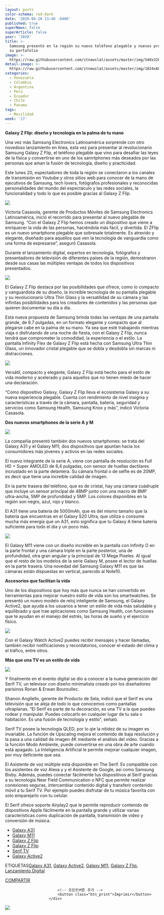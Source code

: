 ```yaml
---
layout: posts
color-schema: red-dark
date: '2020-04-20 13:40 -0400'
published: true
superNews: false
superArticle: false
year: '2020'
title: >-
  Samsung presentó en la región su nuevo teléfono plegable y nuevos productos de
  su portafolio
image: >-
  https://raw.githubusercontent.com/itnewslat/assets/master/img/540x320/Samsung-Z-Flix-p.jpg
detail-image: >-
  https://raw.githubusercontent.com/itnewslat/assets/master/img/1024x680/Samsung-Z-Flix-g.jpg
categories:
  - Venezuela
  - Colombia
  - Argentina
  - Perú
  - Ecuador
  - Chile
  - Panama
tags:
  - Movilidad
week: '17'
---
```

**Galaxy Z Flip: diseño y tecnología en la palma de tu mano**

Una vez más Samsung Electronics Latinoamérica sorprende con otro novedoso lanzamiento en línea, esta vez para presentar al revolucionario Samsung Galaxy Z Flip, el teléfono plegable que vino para desafiar las leyes de la física y convertirse en uno de los samrtphones más deseados por las personas que aman la fusión de tecnología, diseño y practicidad.

Este lunes 20, espectadores de toda la región se conectaron a los canales de transmisión en Youtube y otros sitios web para conocer de la mano de ejecutivos de Samsung, tech lovers, fotógrafos profesionales y reconocidas personalidades del mundo del espectáculo y las redes sociales, la funcionalidad y todo lo que es posible gracias al Galaxy Z Flip.

![](https://img.global.news.samsung.com/latin/wp-content/uploads/2020/04/Victoria-Casasola-Gerente-de-productos-presento-el-celular-Pleagble-ZFlip-602x408.jpg)

Victoria Casasola, gerente de Productos Móviles de Samsung Electronics Latinoamérica, inició el recorrido para presentar al nuevo plegable de Samsung. “Con el Galaxy Z Flip hemos creado un dispositivo que viene a enriquecer la vida de las personas, haciéndola más fácil, y divertida. El ZFlip es un nuevo smartphone plegable que sobresale totalmente. Es atrevido y elegante, diseñado para aquellos que ven la tecnología de vanguardia como una forma de expresarse”, aseguró Casasola.

Durante el lanzamiento digital, expertos en tecnología, fotógrafos y presentadores de televisión de diferentes países de la región, demostraron desde sus casas las múltiples ventajas de todos los dispositivos presentados.

![](https://img.global.news.samsung.com/latin/wp-content/uploads/2020/04/Sheldry-Saez-muestra-el-ladi-fashion-del-ZFlip-551x408.jpg)

El Galaxy Z Flip destaca por las posibilidades que ofrece, como lo compacto y vanguardista de su diseño, la increíble tecnología de su pantalla plegable y su revolucionario Ultra Thin Glass y la versatilidad de su cámara y las infinitas posibilidades para los creadores de contenidos y las personas que quieren documentar su día a día.

Esta nueva propuesta de Samsung brinda todas las ventajas de una pantalla grande, de 6.7 pulgadas, en un formato elegante y compacto que al plegarse cabe en la palma de su mano. Ya sea que esté trabajando mientras viaja o disfrutando de una noche de fiesta, con el Galaxy Z Flip, nunca tendrá que comprometer la comodidad, la experiencia o el estilo. La pantalla Infinity Flex de Galaxy Z Flip está hecha con Samsung Ultra Thin Glass, un innovador cristal plegable que se dobla y desdobla sin marcas ni distracciones.

![](https://img.global.news.samsung.com/latin/wp-content/uploads/2020/04/Maria-Pepio-Foto-2-e1587400712150-306x408.jpg)

Versátil, compacto y elegante, Galaxy Z Flip está hecho para el estilo de vida moderno y acelerado y para aquellos que no tienen miedo de hacer una declaración.

“Como dispositivo Galaxy, Galaxy Z Flip lleva el ecosistema Galaxy a su nueva experiencia plegable. Cuenta con rendimiento de nivel insignia y características a través de la cámara, pantalla, batería, seguridad y servicios como Samsung Health, Samsung Knox y más”, indicó Victoria Casasola.

**Dos nuevos smartphones de la serie A y M**

![](https://img.global.news.samsung.com/latin/wp-content/uploads/2020/04/Diana-Moreno-presento-los-modelos-Galaxy-A31-y-M11.-643x408.jpg)

La compañía presentó también dos nuevos smartphones: se trata del Galaxy A31 y el Galaxy M11, dos dispositivos que apuntan hacia los consumidores más jóvenes y activos en las redes sociales.

El nuevo integrante de la serie A, viene con pantalla de resolución es Full HD + Super AMOLED de 6,4 pulgadas, con sensor de huellas dactilares incrustado en la parte delantera. Su cámara frontal o de selfie es de 20MP, es decir que tiene una increíble calidad de imagen.

En la parte trasera del teléfono, que es de cristal, hay una cámara cuádruple que incluye un sensor principal de 48MP junto con una macro de 8MP ultra-ancha, 5MP de profundidad y 5MP.  Los colores disponibles en la región son negro, azul, rojo y blanco. 

El A31 tiene una batería de 5000mAh, que es del mismo tamaño que la batería que encuentras en el Galaxy S20 Ultra, que utiliza o consume mucha más energía que un A31, esto significa que tu Galaxy A tiene batería suficiente para todo el día y un poco más. 

![](https://img.global.news.samsung.com/latin/wp-content/uploads/2020/04/SM-M115F_005_L-Perspective_Blue-612x408.png)

El Galaxy M11 viene con un diseño increíble en la pantalla con Infinity O en la parte frontal y una cámara triple en la parte posterior, una de profundidad, otra gran angular y la principal de 13 Mega Pixeles. Al igual que  el resto de los modelos de la serie Galaxy M, posee el lector de huellas en la parte trasera. Una novedad del Samsung Galaxy M11 es que las cámaras están dispuestas en vertical, parecido al Note10.

**Accesorios que facilitan la vida**

Uno de los dispositivos que hoy más que nunca se han convertido en herramientas para mejorar nuestro estilo de vida son los smartwatches. Se presentó un nuevo modelo de reloj inteligente de Samsung, el Galaxy Active2, que ayuda a los usuarios a tener un estilo de vida más saludable y equilibrado y que trae aplicaciones como Samsung Health, con funciones que te ayudan en el manejo del estrés, las horas de sueño y el ejercicio físico.  

![](https://img.global.news.samsung.com/latin/wp-content/uploads/2020/04/Galaxy-Watch-Active2_01-1-816x408.jpg)

Con el Galaxy Watch Active2 puedes recibir mensajes y hacer llamadas, también recibir notificaciones y recordatorios, conocer el estado del clima y el tráfico, entre otros.

**Más que una TV es un estilo de vida**

![](https://img.global.news.samsung.com/latin/wp-content/uploads/2020/04/Samsung-SERIF-TV-2-345x408.jpg)

Y finalmente en el evento digital se dio a conocer a la nueva generación del Serif TV, un televisor con diseño minimalista creado por los diseñadores parisinos Ronan & Erwan Bouroullec. 

Shanon Angilello, gerente de Producto de Sela, indicó que el Serif es una televisión que se aleja de todo lo que conocemos como pantallas ultraplanas. “El Serif es parte de tu decoración, es una TV a la que puedes rodear y manipular.  Puedes colocarlo en cualquier lugar de tu sala o habitación. Es una fusión de tecnología y estilo”, señaló.

Serif TV posee la tecnología QLED, por lo qie la nitidez de su imagen es invariable. La función de Upscaling mejora el contenido de baja resolución y la pasa a una calidad de imagen 4K mediante el análisis del video. Gracias a la función Modo Ambiente, puede convertirse en una obra de arte cuando está apagado. La Inteligencia Artificial le permite mejorar cualquier imagen, por muy deficiente que sea.

El Asistente de voz múltiple está disponible en The Serif. Es compatible con los asistentes de voz  Alexa y y el Asistente de Google, así como Samsung Bixby. Además, puedes conectar fácilmente tus dispositivos al Serif gracias a su tecnología Near Field Communication o NFC que permite realizar conexiones seguras, intercambiar contenido digital y transferir contenido móvil a tu Serif TV. Por ejemplo puedes disfrutar de tu música favorita con solo emparejarlo con tu celular. 

El Serif ofrece soporte Airplay2 que le permite reproducir contenido de dispositivos Apple fácilmente en la pantalla grande y utilizar varias características como duplicación de pantalla, transmisión de vídeo y conversión de música.

<div class="list_img clearfix">
    <ul>
        	      <li><a href="https://news.samsung.com/latin/wp-content/themes/sw_newsroom/download.php?id=tRAYymB8Q9YRIFXUdxL%2Bfw%3D%3D" title="Descargar Imagen" onclick="gtag('config', 'UA-126121754-1', {'page_path':'/latin/download/008_galaxya31_black_front.jpg'});">
            <div class="img_wrap" style="background-image:url(https://img.global.news.samsung.com/latin/wp-content/uploads/2020/04/008_galaxya31_black_front-612x408.jpg);background-size:auto 100%;background-repeat:no-repeat;background-position:center;background-color:#FFFF;"></div>
            <div class="img_name"><span>Galaxy A31</span></div>
            </a>
        </li>
        	      <li><a href="https://news.samsung.com/latin/wp-content/themes/sw_newsroom/download.php?id=Akaz6iA5YsCkF8h%2FCMOEYQ%3D%3D" title="Descargar Imagen" onclick="gtag('config', 'UA-126121754-1', {'page_path':'/latin/download/SM-M115F_005_L-Perspective_Blue.png'});">
            <div class="img_wrap" style="background-image:url(https://img.global.news.samsung.com/latin/wp-content/uploads/2020/04/SM-M115F_005_L-Perspective_Blue-612x408.png);background-size:auto 100%;background-repeat:no-repeat;background-position:center;background-color:#FFFF;"></div>
            <div class="img_name"><span>Galaxy M11</span></div>
            </a>
        </li>
        	      <li><a href="https://news.samsung.com/latin/wp-content/themes/sw_newsroom/download.php?id=y2zg2ZS260qb%2B13fRu%2BoEA%3D%3D" title="Descargar Imagen" onclick="gtag('config', 'UA-126121754-1', {'page_path':'/latin/download/galaxy-z-flip_all-color_combination2.jpg'});">
            <div class="img_wrap" style="background-image:url(https://img.global.news.samsung.com/latin/wp-content/uploads/2020/04/galaxy-z-flip_all-color_combination2-725x408.jpg);background-size:auto 100%;background-repeat:no-repeat;background-position:center;background-color:#FFFF;"></div>
            <div class="img_name"><span>Galaxy Z Flip</span></div>
            </a>
        </li>
        	      <li><a href="https://news.samsung.com/latin/wp-content/themes/sw_newsroom/download.php?id=eE522hKEuGtsAJvCuKztkg%3D%3D" title="Descargar Imagen" onclick="gtag('config', 'UA-126121754-1', {'page_path':'/latin/download/galaxy-z-flip_mirror-purple_combination1.jpg'});">
            <div class="img_wrap" style="background-image:url(https://img.global.news.samsung.com/latin/wp-content/uploads/2020/04/galaxy-z-flip_mirror-purple_combination1-725x408.jpg);background-size:auto 100%;background-repeat:no-repeat;background-position:center;background-color:#FFFF;"></div>
            <div class="img_name"><span>Galaxy Z Flip</span></div>
            </a>
        </li>
        	      <li><a href="https://news.samsung.com/latin/wp-content/themes/sw_newsroom/download.php?id=RyPfaubWR9nRBvYuvdK3Ng%3D%3D" title="Descargar Imagen" onclick="gtag('config', 'UA-126121754-1', {'page_path':'/latin/download/Samsung-SERIF-TV-2.jpg'});">
            <div class="img_wrap" style="background-image:url(https://img.global.news.samsung.com/latin/wp-content/uploads/2020/04/Samsung-SERIF-TV-2-345x408.jpg);background-size:auto 100%;background-repeat:no-repeat;background-position:center;background-color:#FFFF;"></div>
            <div class="img_name"><span>Serif TV</span></div>
            </a>
        </li>
        	      <li><a href="https://news.samsung.com/latin/wp-content/themes/sw_newsroom/download.php?id=TtChP2UlhDXuIvUkQ84B4w%3D%3D" title="Descargar Imagen" onclick="gtag('config', 'UA-126121754-1', {'page_path':'/latin/download/Galaxy-Watch-Active2_01-1.jpg'});">
            <div class="img_wrap" style="background-image:url(https://img.global.news.samsung.com/latin/wp-content/uploads/2020/04/Galaxy-Watch-Active2_01-1-816x408.jpg);background-size:auto 100%;background-repeat:no-repeat;background-position:center;background-color:#FFFF;"></div>
            <div class="img_name"><span>Galaxy Active2</span></div>
            </a>
        </li>
            </ul>
    </div>
    <!-- <div>
        ※ All images attached in the press releases published on Samsung Newsroom are also available on <a href="https://www.flickr.com/photos/samsungtomorrow/albums" target="_blank" title="New window open" class="flicker_link"> Samsung Newsroom's Flickr.</a>
    </div> -->

 <div class="top_area clearfix">
                            <div class="meta">
                                <p class="hash"><span class="title">ETIQUETAS</span><a href="https://news.samsung.com/latin/tag/galaxy-a31" rel="tag">Galaxy A31</a>, <a href="https://news.samsung.com/latin/tag/galaxy-active2" rel="tag">Galaxy Active2</a>, <a href="https://news.samsung.com/latin/tag/galaxy-m11" rel="tag">Galaxy M11</a>, <a href="https://news.samsung.com/latin/tag/galaxy-z-flip" rel="tag">Galaxy Z Flip</a>, <a href="https://news.samsung.com/latin/tag/lanzamiento-digital" rel="tag">Lanzamiento Digital</a></p>
                            </div>
                              <a href="#" class="btn_share">COMPARTIR</a>

                            <!-- 프린트버튼 추가 -->
                            <button class="btn_print">Imprimir</button>
                        </div>

<img src="https://tracker.metricool.com/c3po.jpg?hash=56f88a41e39ab42c063cc51676587a04"/>
